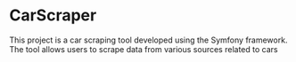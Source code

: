 # CarScraper
This project is a car scraping tool developed using the Symfony framework. The tool allows users to scrape data from various sources related to cars
